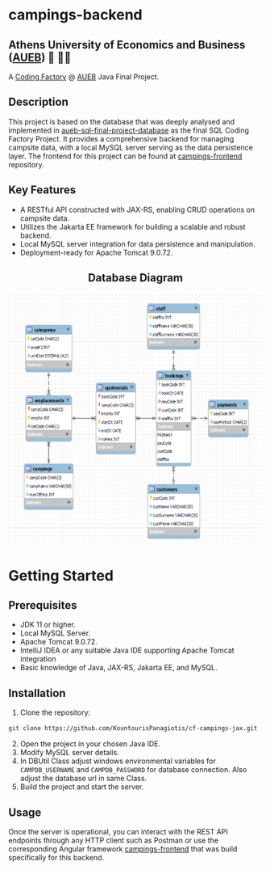 # campings-backend
## Athens University of Economics and Business ([AUEB](https://aueb.gr/)) 🏫 👨‍🎓
A [Coding Factory](https://codingfactory.aueb.gr/) @ [AUEB](https://aueb.gr/) Java Final Project.

## Description
This project is based on the database that was deeply analysed and implemented in [aueb-sql-final-project-database](https://github.com/KountourisPanagiotis/aueb-sql-final-project-database) as the final SQL Coding Factory Project.
It provides a comprehensive backend for managing campsite data, with a local MySQL server serving as the data persistence layer. The frontend for this project can be found at [campings-frontend](https://github.com/KountourisPanagiotis/campings-frontend) repository.

## Key Features
- A RESTful API constructed with JAX-RS, enabling CRUD operations on campsite data.
- Utilizes the Jakarta EE framework for building a scalable and robust backend.
- Local MySQL server integration for data persistence and manipulation.
- Deployment-ready for Apache Tomcat 9.0.72.

<div align="center">
  <h2>Database Diagram</h2>
  <img src="https://github.com/KountourisPanagiotis/campings-backend/blob/main/src/main/resources/images/camping_eer_diagram.png?raw=true" alt="Database Diagram" width="700" height="500">
</div>

# Getting Started
## Prerequisites
- JDK 11 or higher.
- Local MySQL Server.
- Apache Tomcat 9.0.72.
- IntelliJ IDEA or any suitable Java IDE supporting Apache Tomcat integration
- Basic knowledge of Java, JAX-RS, Jakarta EE, and MySQL.

## Installation
1. Clone the repository:
```bash
git clone https://github.com/KountourisPanagiotis/cf-campings-jax.git
```
2. Open the project in your chosen Java IDE.
3. Modify MySQL server details.
4. In DBUtil Class adjust windows environmental variables for `CAMPDB_USERNAME` and `CAMPDB_PASSWORD` for database connection. Also adjust the database url in same Class.
5. Build the project and start the server. 

## Usage
Once the server is operational, you can interact with the REST API endpoints through any HTTP client such as Postman or use the corresponding Angular framework [campings-frontend](https://github.com/KountourisPanagiotis/campings-frontend) that was build specifically for this backend.
